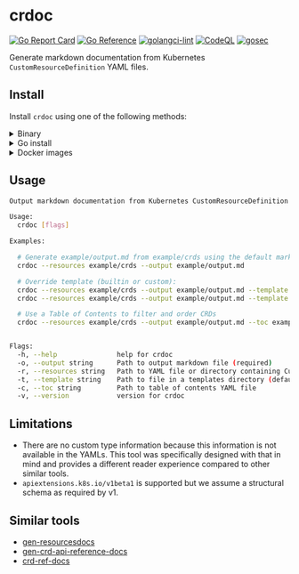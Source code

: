 # crdoc

[![Go Report Card](https://goreportcard.com/badge/github.com/fybrik/crdoc)](https://goreportcard.com/report/github.com/fybrik/crdoc)
[![Go Reference](https://pkg.go.dev/badge/github.com/fybrik/crdoc.svg)](https://pkg.go.dev/github.com/fybrik/crdoc)
[![golangci-lint](https://github.com/fybrik/crdoc/actions/workflows/golangci-lint.yml/badge.svg)](https://github.com/fybrik/crdoc/actions/workflows/golangci-lint.yml)
[![CodeQL](https://github.com/fybrik/crdoc/actions/workflows/codeql-analysis.yml/badge.svg)](https://github.com/fybrik/crdoc/actions/workflows/codeql-analysis.yml)
[![gosec](https://github.com/fybrik/crdoc/actions/workflows/golang-security.yml/badge.svg)](https://github.com/fybrik/crdoc/actions/workflows/golang-security.yml)

Generate markdown documentation from Kubernetes `CustomResourceDefinition` YAML files.

## Install

Install `crdoc` using one of the following methods:


<details>
  <summary>Binary</summary>    

Download the appropriate version for your platform from [Releases](https://github.com/fybrik/crdoc/releases/latest). You may want to install the binary to somewhere in your system's PATH such as `/usr/local/bin`.

For convenience, an [installation script](https://raw.githubusercontent.com/fybrik/crdoc/main/hack/get-crdoc.sh) is also available:

</details>

<details>
  <summary>Go install</summary>    

If you have go 1.17 or later then you can use `go install`. 
This will put the latest released version of `crdoc` in `$(go env GOPATH)/bin`:

```bash
go install fybrik.io/crdoc@latest
```

> :bulb: Prefer pinning to a specific version rather than using @latest when installing in a CI workflow

</details>

<details>
  <summary>Docker images</summary>    

[Docker images](https://github.com/fybrik/crdoc/pkgs/container/crdoc) are available and allow you to run `crdoc` directly via docker. For example:

```bash
docker run -u $(id -u):$(id -g) --rm -v ${PWD}:/workdir ghcr.io/fybrik/crdoc:latest --resources /workdir/example/crds --output /workdir/example/output.md
```

> :bulb: Prefer pinning to a specific version rather than using :latest when running in a CI workflow

</details>

## Usage

```bash
Output markdown documentation from Kubernetes CustomResourceDefinition YAML files

Usage:
  crdoc [flags]

Examples:

  # Generate example/output.md from example/crds using the default markdown.tmpl template: 
  crdoc --resources example/crds --output example/output.md

  # Override template (builtin or custom):
  crdoc --resources example/crds --output example/output.md --template frontmatter.tmpl
  crdoc --resources example/crds --output example/output.md --template templates_folder/file.tmpl

  # Use a Table of Contents to filter and order CRDs
  crdoc --resources example/crds --output example/output.md --toc example/toc.yaml


Flags:
  -h, --help               help for crdoc
  -o, --output string      Path to output markdown file (required)
  -r, --resources string   Path to YAML file or directory containing CustomResourceDefinitions (required)
  -t, --template string    Path to file in a templates directory (default "markdown.tmpl")
  -c, --toc string         Path to table of contents YAML file
  -v, --version            version for crdoc
```

## Limitations

- There are no custom type information because this information is not available in the YAMLs. This tool was specifically designed with that in mind and provides a different reader experience compared to other similar tools.
- `apiextensions.k8s.io/v1beta1` is supported but we assume a structural schema as required by v1.

## Similar tools

- [gen-resourcesdocs](https://github.com/kubernetes-sigs/reference-docs/tree/master/gen-resourcesdocs)
- [gen-crd-api-reference-docs](https://github.com/ahmetb/gen-crd-api-reference-docs)
- [crd-ref-docs](https://github.com/elastic/crd-ref-docs)

